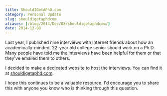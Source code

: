 ```yaml
---
title: ShouldIGetAPhD.com
category: Personal Update
slug: shouldigetaphdcom
aliases: [/blog/2014/Dec/08/shouldigetaphdcom/]
date: 2014-12-08
---
```


Last year, I published nine interviews with Internet friends about how an academically-minded, 22-year old college senior should work on a Ph.D. Many people have told me the interviews have been helpful for them or that they've emailed them to others.

I decided to make a dedicated website to host the interviews. You can find it at [shouldigetaphd.com](http://shouldigetaphd.com/).

I hope this continues to be a valuable resource. I'd encourage you to share this with anyone you know who is thinking through this question.
